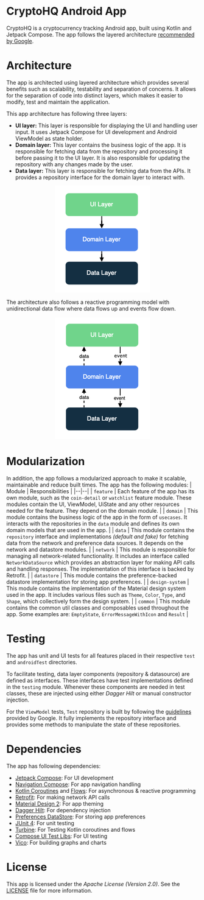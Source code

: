 # CryptoHQ Android App

CryptoHQ is a cryptocurrency tracking Android app, built using Kotlin and Jetpack Compose. The app
follows the layered
architecture [recommended by Google](https://developer.android.com/topic/architecture).

# Architecture

The app is architected using layered architecture which provides several benefits such as
scalability, testability and separation of concerns. It allows for the separation of code into
distinct layers, which makes it easier to modify, test and maintain the application.

This app architecture has following three layers:

- **UI layer:** This layer is responsible for displaying the UI and handling user input. It uses Jetpack Compose for UI development and Android ViewModel as state holder.
- **Domain layer:** This layer contains the business logic of the app. It is responsible for fetching data from the repository and processing it before passing it to the UI layer. It is also responsible for updating the repository with any changes made by the user.
- **Data layer:** This layer is responsible for fetching data from the APIs. It provides a repository interface for the domain layer to interact with.

<p align="center">
<img alt="Architecture diagram" src="/docs/images/arch-diagram.png" />
</p>

The architecture also follows a reactive programming model with unidirectional data flow where data
flows up and events flow down.

<p align="center">
<img alt="Data flow diagram" src="/docs/images/data-flow-diagram.png" />
</p>

# Modularization

In addition, the app follows a modularized approach to make it scalable, maintainable and reduce
built times. The app has the following modules:
| Module | Responsibilities |
|--|--|
| `feature` | Each feature of the app has its own module, such as the `coin-detail` or `watchlist` feature module. These modules contain the UI, ViewModel, UiState and any other resources needed for the feature. They depend on the domain module. |
| `domain` | This module contains the business logic of the app in the form of `usecases`. It interacts with the repositories in the `data` module and defines its own domain models that are used in the app. |
| `data` | This module contains the `repository` interface and implementations *(default and fake)* for fetching data from the network and preference data sources. It depends on the network and datastore modules. |
| `network` | This module is responsible for managing all network-related functionality. It includes an interface called `NetworkDataSource` which provides an abstraction layer for making API calls and handling responses. The implementation of this interface is backed by Retrofit. |
| `datastore` | This module contains the preference-backed datastore implementation for storing app preferences. |
| `design-system` | This module contains the implementation of the Material design system used in the app. It includes various files such as `Theme`, `Color`, `Type`, and `Shape`, which collectively form the design system. |
| `common` | This module contains the common util classes and composables used throughout the app. Some examples are: `EmptyState`, `ErrorMessageWithIcon` and `Result` |

# Testing

The app has unit and UI tests for all features placed in their respective `test` and `androidTest`
directories.

To facilitate testing, data layer components (repository & datasource) are defined as interfaces.
These interfaces have test implementations defined in the `testing` module. Whenever these
components are needed in test classes, these are injected using either *Dagger Hilt* or manual
constructor injection.

For the `ViewModel` tests, `Test` repository is built by following
the [guidelines](https://developer.android.com/kotlin/flow?hl=en) provided by Google. It fully
implements the repository interface and provides some methods to manipulate the state of these
repositories.

# Dependencies

The app has following dependencies:

- [Jetpack Compose](https://developer.android.com/jetpack/compose): For UI development
- [Navigation Compose](https://developer.android.com/jetpack/compose/navigation): For app navigation
  handling
- [Kotlin Coroutines](https://developer.android.com/kotlin/coroutines)
  and [Flows](https://developer.android.com/kotlin/flow): For asynchronous & reactive programming
- [Retrofit](https://square.github.io/retrofit/): For making network API calls
- [Material Design 2](https://m2.material.io): For app theming
- [Dagger Hilt](https://developer.android.com/training/dependency-injection/hilt-android): For
  dependency injection
- [Preferences DataStore](https://developer.android.com/topic/libraries/architecture/datastore): For
  storing app preferences
- [JUnit 4](https://developer.android.com/training/testing/local-tests): For unit testing
- [Turbine](https://github.com/cashapp/turbine): For Testing Kotlin coroutines and flows
- [Compose UI Test Libs](https://developer.android.com/jetpack/compose/testing): For UI testing
- [Vico](https://github.com/patrykandpatrick/vico): For building graphs and charts

# License

This app is licensed under the *Apache License (Version 2.0)*. See
the [LICENSE](https://github.com/arslanshoukat/CryptoHQ/blob/main/LICENSE) file for more
information.
